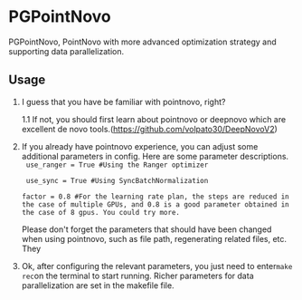 # PGPointNovo
PGPointNovo, PointNovo with more advanced optimization strategy and supporting data parallelization.

## Usage

  1. I guess that you have be familiar with pointnovo, right? 
  
     1.1 If not, you should first learn about pointnovo or deepnovo which are excellent de novo tools.(https://github.com/volpato30/DeepNovoV2)
  
  2. If you already have pointnovo experience, you can adjust some additional parameters in config. Here are some parameter descriptions.<br>
     `
     use_ranger = True #Using the Ranger optimizer` <br>
     
     
     `
     use_sync = True #Using SyncBatchNormalization`  <br>
  
     
     `
     factor = 0.8 #For the learning rate plan, the steps are reduced in the case of multiple GPUs,
     and 0.8 is a good parameter obtained in the case of 8 gpus. You could try more.
     `
     
     Please don't forget the parameters that should have been changed when using pointnovo, such as file path, regenerating related files, etc. They 
     
  3. Ok, after configuring the relevant parameters, you just need to enter` make rec `on the terminal to start running. Richer parameters for data parallelization are set in the makefile file.
